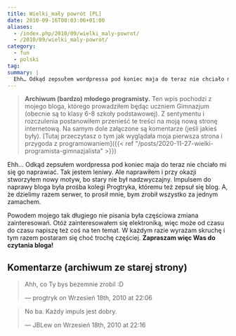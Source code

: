 ```yaml
---
title: Wielki_mały powrót [PL]
date: 2010-09-16T00:03:06+01:00
aliases:
  - /index.php/2010/09/wielki_maly-powrot/
  - /2010/09/wielki_maly-powrot/
category:
  - fun
  - polski
tag:
summary: |
  Ehh… Odkąd zepsułem wordpressa pod koniec maja do teraz nie chciało mi się go naprawiać. Tak jestem leniwy. Ale naprawiłem i przy okazji stworzyłem nowy motyw, bo stary nie był nadzwyczajny. Impulsem do naprawy bloga była prośba kolegi Progtryka, któremu też zepsuł się blog. A, że dzielimy razem serwer, to prosił mnie, bym zrobił wszystko za jednym zamachem.
---
```


> **Archiwum (bardzo) młodego programisty.** Ten wpis pochodzi z mojego bloga, którego prowadziłem będąc uczniem Gimnazjum (obecnie są to klasy 6-8 szkoły podstawowej). Z sentymentu i rozczulenia postanowiłem przenieść te treści na moją nową stronę internetową. Na samym dole załączone są komentarze (jeśli jakieś były). [Tutaj przeczytasz o tym jak wyglądała moja pierwsza strona i przygoda z programowaniem]({{< ref "/posts/2020-11-27-wielki-programista-gimnazjalista" >}})
> 

Ehh… Odkąd zepsułem wordpressa pod koniec maja do teraz nie chciało mi się go naprawiać. Tak jestem leniwy. Ale naprawiłem i przy okazji stworzyłem nowy motyw, bo stary nie był nadzwyczajny. Impulsem do naprawy bloga była prośba kolegi Progtryka, któremu też zepsuł się blog. A, że dzielimy razem serwer, to prosił mnie, bym zrobił wszystko za jednym zamachem.

Powodem mojego tak długiego nie pisania była częściowa zmiana zainteresowań. Otóż zainteresowałem się elektroniką, więc może od czasu do czasu napiszę też coś na ten temat. W każdym razie wyrażam skruchę i tym razem postaram się choć trochę częściej. **Zapraszam więc Was do czytania bloga!**


## Komentarze (archiwum ze starej strony)

> Ahh, co Ty bys bezemnie zrobil :D
> 
> — progtryk on Wrzesień 18th, 2010 at 22:06


> No ba. Każdy impuls jest dobry.
> 
> — JBLew on Wrzesień 18th, 2010 at 22:16
